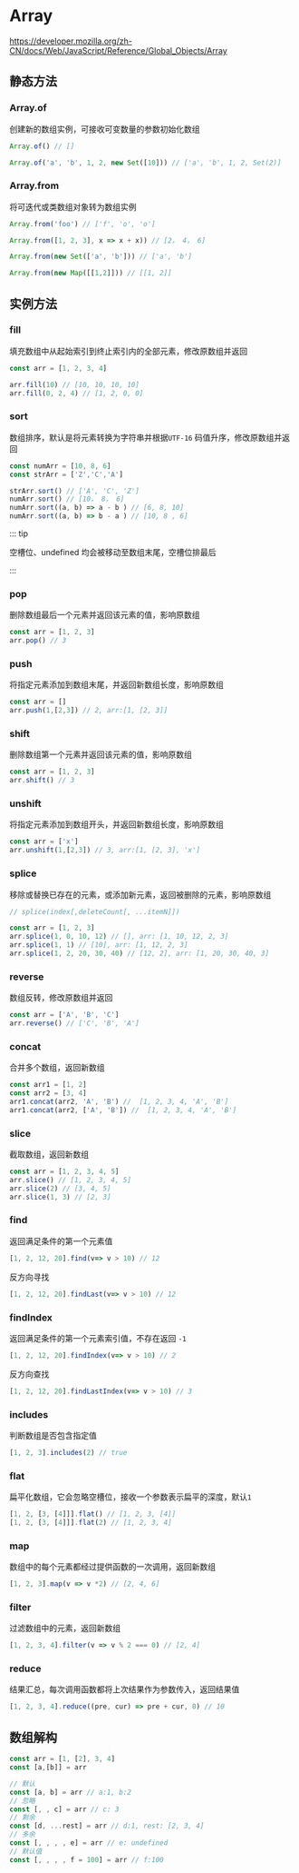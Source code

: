 # Array

https://developer.mozilla.org/zh-CN/docs/Web/JavaScript/Reference/Global_Objects/Array

## 静态方法

### Array.of

创建新的数组实例，可接收可变数量的参数初始化数组

```js
Array.of() // []

Array.of('a', 'b', 1, 2, new Set([10])) // ['a', 'b', 1, 2, Set(2)] 
```

### Array.from

将可迭代或类数组对象转为数组实例

```js
Array.from('foo') // ['f', 'o', 'o']

Array.from([1, 2, 3], x => x + x)) // [2， 4， 6]

Array.from(new Set(['a', 'b'])) // ['a', 'b']

Array.from(new Map([[1,2]])) // [[1, 2]]
```



## 实例方法

### fill

填充数组中从起始索引到终止索引内的全部元素，修改原数组并返回

```js
const arr = [1, 2, 3, 4]

arr.fill(10) // [10, 10, 10, 10]
arr.fill(0, 2, 4) // [1, 2, 0, 0]
```

### sort

数组排序，默认是将元素转换为字符串并根据`UTF-16` 码值升序，修改原数组并返回

```js
const numArr = [10, 8, 6]
const strArr = ['Z','C','A']

strArr.sort() // ['A', 'C', 'Z']
numArr.sort() // [10， 8， 6]
numArr.sort((a, b) => a - b ) // [6, 8, 10]
numArr.sort((a, b) => b - a ) // [10, 8 , 6] 
```

::: tip

空槽位、undefined 均会被移动至数组末尾，空槽位排最后

:::



### pop

删除数组最后一个元素并返回该元素的值，影响原数组

```js
const arr = [1, 2, 3]
arr.pop() // 3
```



### push

将指定元素添加到数组末尾，并返回新数组长度，影响原数组

```js
const arr = []
arr.push(1,[2,3]) // 2, arr:[1, [2, 3]]
```



### shift

删除数组第一个元素并返回该元素的值，影响原数组

```js
const arr = [1, 2, 3]
arr.shift() // 3
```



### unshift

将指定元素添加到数组开头，并返回新数组长度，影响原数组

```js
const arr = ['x']
arr.unshift(1,[2,3]) // 3, arr:[1, [2, 3], 'x']
```



### splice

移除或替换已存在的元素，或添加新元素，返回被删除的元素，影响原数组

```js
// splice(index[,deleteCount[, ...itemN]])

const arr = [1, 2, 3]
arr.splice(1, 0, 10, 12) // [], arr: [1, 10, 12, 2, 3]
arr.splice(1, 1) // [10], arr: [1, 12, 2, 3]
arr.splice(1, 2, 20, 30, 40) // [12, 2], arr: [1, 20, 30, 40, 3]
```



### reverse

数组反转，修改原数组并返回

```js
const arr = ['A', 'B', 'C']
arr.reverse() // ['C', 'B', 'A']
```



### concat

合并多个数组，返回新数组

```js
const arr1 = [1, 2]
const arr2 = [3, 4]
arr1.concat(arr2, 'A', 'B') //  [1, 2, 3, 4, 'A', 'B']
arr1.concat(arr2, ['A', 'B']) //  [1, 2, 3, 4, 'A', 'B']
```



### slice

截取数组，返回新数组

```js
const arr = [1, 2, 3, 4, 5]
arr.slice() // [1, 2, 3, 4, 5]
arr.slice(2) // [3, 4, 5]
arr.slice(1, 3) // [2, 3]
```





### find

返回满足条件的第一个元素值

```js
[1, 2, 12, 20].find(v=> v > 10) // 12
```

反方向寻找

```js
[1, 2, 12, 20].findLast(v=> v > 10) // 12
```



### findIndex

返回满足条件的第一个元素索引值，不存在返回 `-1`

```js
[1, 2, 12, 20].findIndex(v=> v > 10) // 2
```

反方向查找

```js
[1, 2, 12, 20].findLastIndex(v=> v > 10) // 3
```



### includes

判断数组是否包含指定值

```js
[1, 2, 3].includes(2) // true 
```



### flat

扁平化数组，它会忽略空槽位，接收一个参数表示扁平的深度，默认`1`

```js
[1, 2, [3, [4]]].flat() // [1, 2, 3, [4]]
[1, 2, [3, [4]]].flat(2) // [1, 2, 3, 4]
```



### map

数组中的每个元素都经过提供函数的一次调用，返回新数组

```js
[1, 2, 3].map(v => v *2) // [2, 4, 6]
```





### filter

过滤数组中的元素，返回新数组

```js
[1, 2, 3, 4].filter(v => v % 2 === 0) // [2, 4]
```



### reduce

结果汇总，每次调用函数都将上次结果作为参数传入，返回结果值

```js
[1, 2, 3, 4].reduce((pre, cur) => pre + cur, 0) // 10
```



## 数组解构

```js
const arr = [1, [2], 3, 4]
const [a,[b]] = arr

// 默认
const [a, b] = arr // a:1, b:2
// 忽略
const [, , c] = arr // c: 3
// 剩余
const [d, ...rest] = arr // d:1, rest: [2, 3, 4]
// 多余
const [, , , , e] = arr // e: undefined
// 默认值
const [, , , , f = 100] = arr // f:100

```



